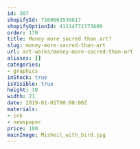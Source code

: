 ```yaml
---
id: 387
shopifyId: 7160663539817
shopifyOptionId: 41114772373609
order: 170
title: Money more sacred than art?
slug: money-more-sacred-than-art
url: art-works/money-more-sacred-than-art
aliases: []
categories:
- graphics
inStock: true
isVisible: true
height: 30
width: 21
date: 2019-01-01T00:00:00Z
materials:
- ink
- newspaper
price: 100
mainImage: Misheil_with_bird.jpg
---
```

